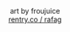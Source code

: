<div align="center">
   art by froujuice
</div>

<div align="center">
    <img src="https://files.catbox.moe/lpxnwi.png" alt="">
</div>

<div align="center">
   <a href="https://rentry.co/rafag">rentry.co / rafag</a>
</div>
